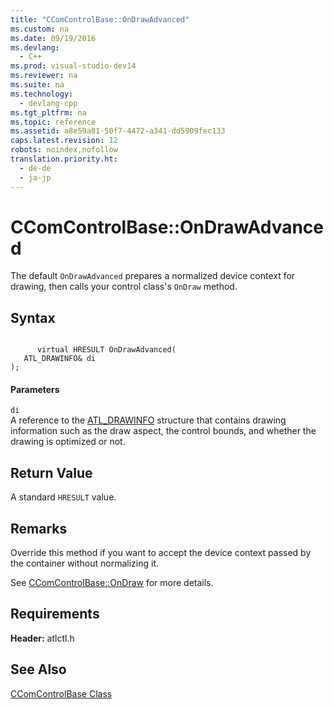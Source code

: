 ```yaml
---
title: "CComControlBase::OnDrawAdvanced"
ms.custom: na
ms.date: 09/19/2016
ms.devlang: 
  - C++
ms.prod: visual-studio-dev14
ms.reviewer: na
ms.suite: na
ms.technology: 
  - devlang-cpp
ms.tgt_pltfrm: na
ms.topic: reference
ms.assetid: a8e59a81-50f7-4472-a341-dd5909fec133
caps.latest.revision: 12
robots: noindex,nofollow
translation.priority.ht: 
  - de-de
  - ja-jp
---
```

# CComControlBase::OnDrawAdvanced
The default `OnDrawAdvanced` prepares a normalized device context for drawing, then calls your control class's `OnDraw` method.  
  
## Syntax  
  
```  
  
      virtual HRESULT OnDrawAdvanced(  
   ATL_DRAWINFO& di   
);  
```  
  
#### Parameters  
 `di`  
 A reference to the [ATL_DRAWINFO](../vs140/ATL_DRAWINFO-Structure.md) structure that contains drawing information such as the draw aspect, the control bounds, and whether the drawing is optimized or not.  
  
## Return Value  
 A standard `HRESULT` value.  
  
## Remarks  
 Override this method if you want to accept the device context passed by the container without normalizing it.  
  
 See [CComControlBase::OnDraw](../vs140/CComControlBase--OnDraw.md) for more details.  
  
## Requirements  
 **Header:** atlctl.h  
  
## See Also  
 [CComControlBase Class](../vs140/CComControlBase-Class.md)